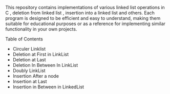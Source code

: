 This repository contains implementations of various linked list  operations in C ,  deletion from  linked list , insertion into a linked list  and others. Each program is designed to be efficient and easy to understand, making them suitable for educational purposes or as a reference for implementing similar functionality in your own projects.

Table of Contents

 - Circuler Linklist
 - Deletion at First in LinkList
 - Deletion at Last
 - Deletion In Between In LinkList
 - Doubly LinkList
 - Insertion After a node
 - Insertion at Last
 - Insertion in Between in LinkedList

